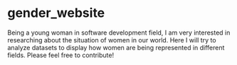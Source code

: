 # gender_website
Being a young woman in software development field, I am very interested in researching about the situation of women in our world.
Here I will try to analyze datasets to display how women are being represented in different fields. Please feel free to contribute!
